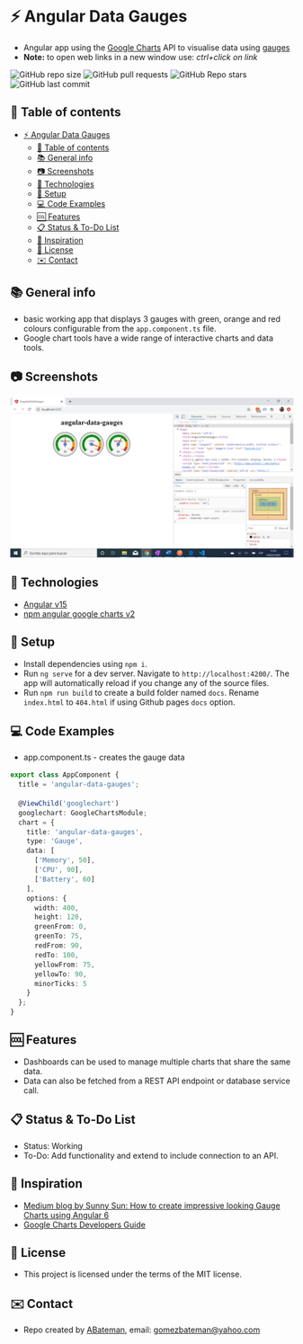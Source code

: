 # :zap: Angular Data Gauges

* Angular app using the [Google Charts](https://developers.google.com/chart) API to visualise data using [gauges](https://google-developers.appspot.com/chart/interactive/docs/gallery/gauge)
* **Note:** to open web links in a new window use: _ctrl+click on link_

![GitHub repo size](https://img.shields.io/github/repo-size/AndrewJBateman/angular-data-gauges?style=plastic)
![GitHub pull requests](https://img.shields.io/github/issues-pr/AndrewJBateman/angular-data-gauges?style=plastic)
![GitHub Repo stars](https://img.shields.io/github/stars/AndrewJBateman/angular-data-gauges?style=plastic)
![GitHub last commit](https://img.shields.io/github/last-commit/AndrewJBateman/angular-data-gauges?style=plastic)

## :page_facing_up: Table of contents

* [:zap: Angular Data Gauges](#zap-angular-data-gauges)
  * [:page_facing_up: Table of contents](#page_facing_up-table-of-contents)
  * [:books: General info](#books-general-info)
  * [:camera: Screenshots](#camera-screenshots)
  * [:signal_strength: Technologies](#signal_strength-technologies)
  * [:floppy_disk: Setup](#floppy_disk-setup)
  * [:computer: Code Examples](#computer-code-examples)
  * [:cool: Features](#cool-features)
  * [:clipboard: Status & To-Do List](#clipboard-status--to-do-list)
  * [:clap: Inspiration](#clap-inspiration)
  * [:file_folder: License](#file_folder-license)
  * [:envelope: Contact](#envelope-contact)

## :books: General info

* basic working app that displays 3 gauges with green, orange and red colours configurable from the `app.component.ts` file.
* Google chart tools have a wide range of interactive charts and data tools.

## :camera: Screenshots

![Example screenshot](./img/gauges.png)

## :signal_strength: Technologies

* [Angular v15](https://angular.io/)
* [npm angular google charts v2](https://www.npmjs.com/package/angular-google-charts)

## :floppy_disk: Setup

* Install dependencies using `npm i`.
* Run `ng serve` for a dev server. Navigate to `http://localhost:4200/`. The app will automatically reload if you change any of the source files.
* Run `npm run build` to create a build folder named `docs`. Rename `index.html` to `404.html` if using Github pages `docs` option.

## :computer: Code Examples

* app.component.ts - creates the gauge data

```typescript
export class AppComponent {
  title = 'angular-data-gauges';

  @ViewChild('googlechart')
  googlechart: GoogleChartsModule;
  chart = {
    title: 'angular-data-gauges',
    type: 'Gauge',
    data: [
      ['Memory', 50],
      ['CPU', 90],
      ['Battery', 60]
    ],
    options: {
      width: 400,
      height: 120,
      greenFrom: 0,
      greenTo: 75,
      redFrom: 90,
      redTo: 100,
      yellowFrom: 75,
      yellowTo: 90,
      minorTicks: 5
    }
  };
}
```

## :cool: Features

* Dashboards can be used to manage multiple charts that share the same data.
* Data can also be fetched from a REST API endpoint or database service call.

## :clipboard: Status & To-Do List

* Status: Working
* To-Do: Add functionality and extend to include connection to an API.

## :clap: Inspiration

* [Medium blog by Sunny Sun: How to create impressive looking Gauge Charts using Angular 6](https://medium.com/@sunnysun_5694/how-to-create-impressive-looking-gauge-charts-using-angular-6-8f91dfd6fc5c)
* [Google Charts Developers Guide](https://developers.google.com/chart/interactive/docs/gallery/controls)

## :file_folder: License

* This project is licensed under the terms of the MIT license.

## :envelope: Contact

* Repo created by [ABateman](https://github.com/AndrewJBateman), email: gomezbateman@yahoo.com
